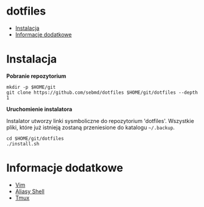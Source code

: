 # dotfiles

<!-- vim-markdown-toc GFM -->

* [Instalacja](#instalacja)
* [Informacje dodatkowe](#informacje-dodatkowe)

<!-- vim-markdown-toc -->

# Instalacja

**Pobranie repozytorium**

```
mkdir -p $HOME/git
git clone https://github.com/sebmd/dotfiles $HOME/git/dotfiles --depth 1
```

**Uruchomienie instalatora**

Instalator utworzy linki sysmboliczne do repozytorium 'dotfiles'.
Wszystkie pliki, które już istnieją zostaną przeniesione do katalogu
`~/.backup`.

```
cd $HOME/git/dotfiles
./install.sh
```

# Informacje dodatkowe

   - [Vim](docs/VIM.md)
   - [Aliasy Shell](docs/ALIASY.md)
   - [Tmux](docs/TMUX.md)
